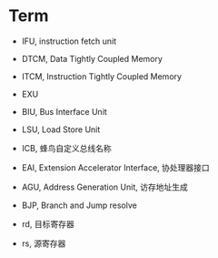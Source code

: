 # Term

- IFU, instruction fetch unit
- DTCM, Data Tightly Coupled Memory
- ITCM, Instruction Tightly Coupled Memory
- EXU
- BIU, Bus Interface Unit
- LSU, Load Store Unit
- ICB, 蜂鸟自定义总线名称
- EAI, Extension Accelerator Interface, 协处理器接口
- AGU, Address Generation Unit, 访存地址生成
- BJP, Branch and Jump resolve

- rd, 目标寄存器
- rs, 源寄存器
